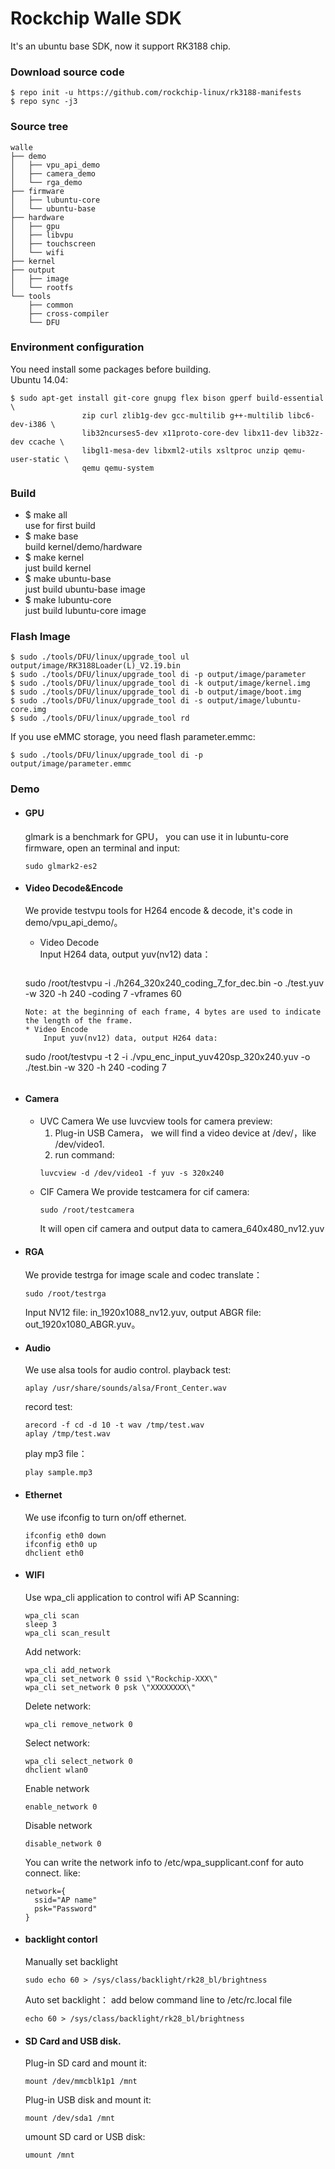 Rockchip Walle SDK
======

It's an ubuntu base SDK, now it support RK3188 chip.

### Download source code
```
$ repo init -u https://github.com/rockchip-linux/rk3188-manifests
$ repo sync -j3
```

### Source tree
```
walle
├── demo
│   ├── vpu_api_demo
│   ├── camera_demo
│   └── rga_demo
├── firmware
│   ├── lubuntu-core
│   └── ubuntu-base
├── hardware
│   ├── gpu
│   ├── libvpu
│   ├── touchscreen
│   └── wifi
├── kernel
├── output
│   ├── image
│   └── rootfs
└── tools
    ├── common
    ├── cross-compiler
    └── DFU
```

### Environment configuration
You need install some packages before building.  
Ubuntu 14.04:
```
$ sudo apt-get install git-core gnupg flex bison gperf build-essential \
				zip curl zlib1g-dev gcc-multilib g++-multilib libc6-dev-i386 \
				lib32ncurses5-dev x11proto-core-dev libx11-dev lib32z-dev ccache \
				libgl1-mesa-dev libxml2-utils xsltproc unzip qemu-user-static \
				qemu qemu-system
```

### Build
* $ make all  
    use for first build
* $ make base  
    build kernel/demo/hardware
* $ make kernel  
    just build kernel
* $ make ubuntu-base  
    just build ubuntu-base image
* $ make lubuntu-core  
    just build lubuntu-core image

### Flash Image
```
$ sudo ./tools/DFU/linux/upgrade_tool ul output/image/RK3188Loader(L)_V2.19.bin
$ sudo ./tools/DFU/linux/upgrade_tool di -p output/image/parameter
$ sudo ./tools/DFU/linux/upgrade_tool di -k output/image/kernel.img
$ sudo ./tools/DFU/linux/upgrade_tool di -b output/image/boot.img
$ sudo ./tools/DFU/linux/upgrade_tool di -s output/image/lubuntu-core.img
$ sudo ./tools/DFU/linux/upgrade_tool rd
```
If you use eMMC storage, you need flash parameter.emmc:
```
$ sudo ./tools/DFU/linux/upgrade_tool di -p output/image/parameter.emmc
```

### Demo
* #### GPU
  glmark is a benchmark for GPU， you can use it in lubuntu-core firmware, open an terminal and input:
  ```
  sudo glmark2-es2
  ```

* #### Video Decode&Encode
  We provide testvpu tools for H264 encode & decode, it's code in demo/vpu_api_demo/。
	* Video Decode  
		Input H264 data, output yuv(nv12) data：
		```
    sudo /root/testvpu -i ./h264_320x240_coding_7_for_dec.bin -o ./test.yuv -w 320 -h 240 -coding 7 -vframes 60
    ```
    Note: at the beginning of each frame, 4 bytes are used to indicate the length of the frame.
	* Video Encode  
		Input yuv(nv12) data, output H264 data:
    ```
    sudo /root/testvpu -t 2 -i ./vpu_enc_input_yuv420sp_320x240.yuv -o ./test.bin -w 320 -h 240 -coding 7
    ```

* #### Camera
  * UVC Camera
    We use luvcview tools for camera preview:
      1. Plug-in  USB Camera， we will find a video device at /dev/，like /dev/video1.
      2. run command:
      ```
      luvcview -d /dev/video1 -f yuv -s 320x240
      ```
  * CIF Camera
    We provide testcamera for cif camera:
    ```
    sudo /root/testcamera
    ```
    It will open cif camera and output data to camera_640x480_nv12.yuv

* #### RGA
  We provide testrga for image scale and codec translate：
  ```
  sudo /root/testrga
  ```
  Input NV12 file: in_1920x1088_nv12.yuv, output ABGR file: out_1920x1080_ABGR.yuv。

* #### Audio
  We use alsa tools for audio control.
  playback test:
  ```
  aplay /usr/share/sounds/alsa/Front_Center.wav
  ```
  record test:
  ```
  arecord -f cd -d 10 -t wav /tmp/test.wav
  aplay /tmp/test.wav
  ```
  play mp3 file：
  ```
  play sample.mp3
  ```

* #### Ethernet
  We use ifconfig to turn on/off ethernet.
  ```
  ifconfig eth0 down
  ifconfig eth0 up
  dhclient eth0
  ```

* #### WIFI
  Use wpa_cli application to control wifi
  AP Scanning:
  ```
  wpa_cli scan
  sleep 3
  wpa_cli scan_result
  ```
  Add network:
  ```
  wpa_cli add_network
  wpa_cli set_network 0 ssid \"Rockchip-XXX\"
  wpa_cli set_network 0 psk \"XXXXXXXX\"
  ```
  Delete network:
  ```
  wpa_cli remove_network 0
  ```
  Select network:
  ```
  wpa_cli select_network 0
  dhclient wlan0
  ```
  Enable network
  ```
  enable_network 0
  ```
  Disable network
  ```
  disable_network 0
  ```
  You can write the network info to /etc/wpa_supplicant.conf for auto connect. like:
  ```
  network={
    ssid="AP name"
    psk="Password"
  }
  ```

* #### backlight contorl
  Manually set backlight
  ```
  sudo echo 60 > /sys/class/backlight/rk28_bl/brightness
  ```
  Auto set backlight： add below command line to /etc/rc.local file
  ```
  echo 60 > /sys/class/backlight/rk28_bl/brightness
  ```

* #### SD Card and USB disk.
  Plug-in SD card and mount it:
  ```
  mount /dev/mmcblk1p1 /mnt
  ```
  Plug-in USB disk and mount it:
  ```
  mount /dev/sda1 /mnt
  ```
  umount SD card or USB disk:
  ```
  umount /mnt
  ```
